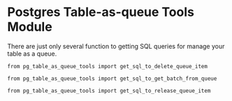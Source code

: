 # Postgres Table-as-queue Tools Module

There are just only several function to getting SQL queries for manage your table as a queue. 

`from pg_table_as_queue_tools import get_sql_to_delete_queue_item`

`from pg_table_as_queue_tools import get_sql_to_get_batch_from_queue`

`from pg_table_as_queue_tools import get_sql_to_release_queue_item`
